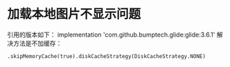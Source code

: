 # 加载本地图片不显示问题
引用的版本如下：
implementation 'com.github.bumptech.glide:glide:3.6.1'
解决方法是不加缓存：
```
.skipMemoryCache(true).diskCacheStrategy(DiskCacheStrategy.NONE)
```
